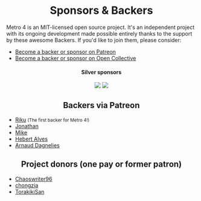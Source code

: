 <h1 align="center">Sponsors &amp; Backers</h1>

Metro 4 is an MIT-licensed open source project. 
It's an independent project with its ongoing development made possible entirely thanks to the support by these awesome Backers. 
If you'd like to join them, please consider:

- [Become a backer or sponsor on Patreon](https://www.patreon.com/metroui)
- [Become a backer or sponsor on Open Collective](https://opencollective.com/metro4#backer)

<!--
<h2 align="center">Platinum sponsors</h2>
-->

<!--
<h2 align="center">Gold sponsors</h2>
<div align="center">
<a href="https://openbuilds.com/"><img src="https://metroui.org.ua/images/OpenBuilds_logo.png"></a>
</div>
-->
<h4 align="center">Silver sponsors</h4>
<div align="center">
<a href="http://www.infinitytechsystems.com/"><img src="https://metroui.org.ua/images/ITSLogoSmall.png"></a>
<a href="https://www.triplebeta.nl/"><img src="https://metroui.org.ua/images/triplebeta.png"></a>
</div>

<!--
<h2 align="center">Bronze via Patreon</h2>
-->

<!--
<h2 align="center">Generous Backers via Patreon ($50+)</h2>
-->

<h2 align="center">Backers via Patreon</h2>

 - [Riku](https://www.patreon.com/user/creators?u=8976699) <small>(The first backer for Metro 4!)</small>
 - [Jonathan](https://www.patreon.com/user/creators?u=10019621) 
 - [Mike](https://www.patreon.com/user/creators?u=2603858) 
 - [Hebert Alves](https://www.patreon.com/user/creators?u=10134199)
 - [Arnaud Dagnelies](https://www.patreon.com/user/creators?u=13947239)

<h2 align="center">Project donors (one pay or former patron)</h2>

 - [Chaoswriter96](https://github.com/Chaoswriter96)
 - [chongzia](https://www.patreon.com/user/creators?u=10094916)
 - [TorakikiSan](https://github.com/TorakikiSan)

